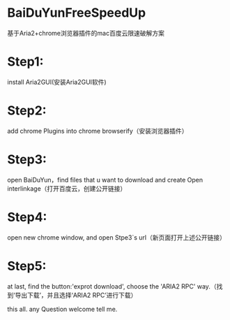 # BaiDuYunFreeSpeedUp
基于Aria2+chrome浏览器插件的mac百度云限速破解方案
# Step1:
install Aria2GUI(安装Aria2GUI软件)
# Step2:
add chrome Plugins into chrome browserify（安装浏览器插件）
# Step3:
open BaiDuYun，find files that u want to download and create Open interlinkage（打开百度云，创建公开链接）
# Step4:
open new chrome window, and open Stpe3`s url（新页面打开上述公开链接）
# Step5:
at last, find the button:'exprot download', choose the 'ARIA2 RPC' way.（找到‘导出下载’，并且选择‘ARIA2 RPC’进行下载）


this all. any Question welcome tell me.